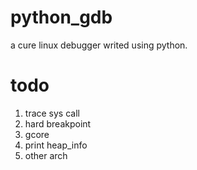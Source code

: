 # python_gdb
a cure linux debugger writed using python.

# todo
1. trace sys call
2. hard breakpoint
3. gcore
4. print heap_info
5. other arch